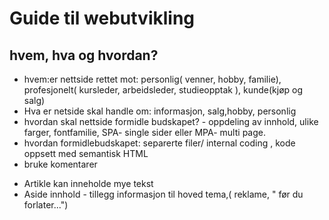 # Guide til webutvikling

## hvem, hva og hvordan?

- hvem:er nettside rettet mot: personlig( venner, hobby, familie), profesjonelt(
  kursleder, arbeidsleder, studieopptak ), kunde(kjøp og salg)
- Hva er netside skal handle om: informasjon, salg,hobby, personlig
- hvordan skal nettside formidle budskapet? - oppdeling av innhold, ulike farger, fontfamilie, SPA- single sider eller MPA- multi page.
- hvordan formidlebudskapet: separerte filer/ internal coding ,
  kode oppsett med semantisk HTML
- bruke komentarer
<!-- Head er informasjon til nettleser/ -->
<!-- Body er innhold til nettlesere/ -->
<!--header innhold til nattsiden / -->
<!--Main innhold er hoved innformasjon delt i seksjoner / -->
<!--Footer har navigasjon,vilkår / -->
 - Artikle kan inneholde mye tekst
  - Aside  innhold - tillegg informasjon til hoved tema,( reklame, " før du forlater...")

##

